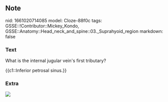 ## Note
nid: 1661020714085
model: Cloze-88f0c
tags: GSSE::!Contributor::Mickey_Kondo, GSSE::Anatomy::Head_neck_and_spine::03._Suprahyoid_region
markdown: false

### Text
What is the internal jugular vein's first tributary?
<div>
  {{c1::Inferior petrosal sinus.}}
</div>

### Extra
<img src="full-jns_1988_68_2_0205.fig001.jpg">
